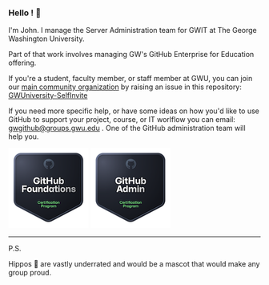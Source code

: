 ### Hello ! 👋

I'm John. I manage the Server Administration team for GWIT at The George Washington University.

Part of that work involves managing GW's GitHub Enterprise for Education offering.

If you're a student, faculty member, or staff member at GWU, you can join our [main community organization](https://github.com/gwuniversity) by raising an issue in this repository: [GWUniversity-SelfInvite](https://github.com/gwuniversity/GWUniversity-SelfInvite)


If you need more specific help, or have some ideas on how you'd like to use GitHub to support your project, course, or IT worlflow you can email: gwgithub@groups.gwu.edu . One of the GitHub administration team will help you.

[![GitHub Foundations Certification](./github-foundations.png)](https://www.credly.com/badges/7488c25d-4def-4e5a-9fa7-4edc578f4a84/public_url)
[![GitHub Administration Certification](./github-administration.png)](https://www.credly.com/badges/a1fdbd90-4d8e-4834-8e44-465384c80f3a/public_url)

<hr>

P.S.

Hippos 🦛 are vastly underrated and would be a mascot that would make any group proud.

